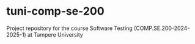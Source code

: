 # tuni-comp-se-200
Project repository for the course Software Testing (COMP.SE.200-2024-2025-1) at Tampere University
